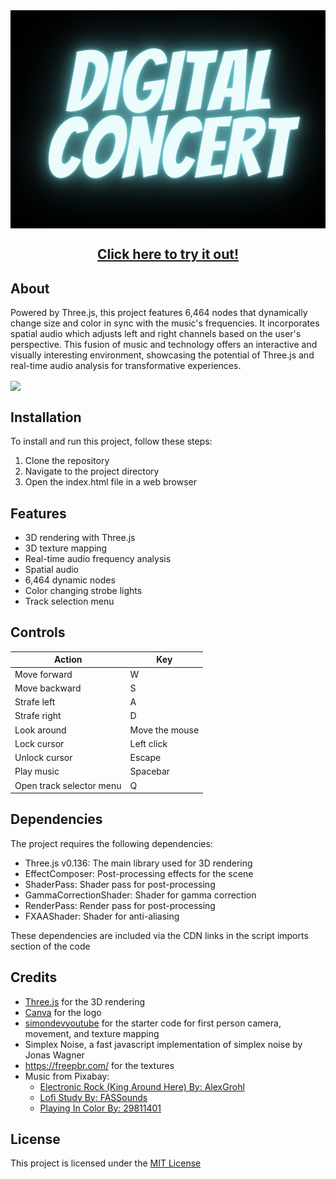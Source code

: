 <img src="https://github.com/Andrew32A/digital-concert/blob/main/resources/title.png" align="center">

<h2 align="center"><a href="https://andrew32a.github.io/digital-concert/">Click here to try it out!</a></h3>

## About

Powered by Three.js, this project features 6,464 nodes that dynamically change size and color in sync with the music's frequencies. It incorporates spatial audio which adjusts left and right channels based on the user's perspective. This fusion of music and technology offers an interactive and visually interesting environment, showcasing the potential of Three.js and real-time audio analysis for transformative experiences.

<img src="https://github.com/Andrew32A/digital-concert/blob/main/resources/screenshots/screenshot1.png" align="center">

## Installation

To install and run this project, follow these steps:

1. Clone the repository
2. Navigate to the project directory
3. Open the index.html file in a web browser

## Features

- 3D rendering with Three.js
- 3D texture mapping
- Real-time audio frequency analysis
- Spatial audio
- 6,464 dynamic nodes
- Color changing strobe lights
- Track selection menu

## Controls

| Action                   | Key            |
| ------------------------ | -------------- |
| Move forward             | W              |
| Move backward            | S              |
| Strafe left              | A              |
| Strafe right             | D              |
| Look around              | Move the mouse |
| Lock cursor              | Left click     |
| Unlock cursor            | Escape         |
| Play music               | Spacebar       |
| Open track selector menu | Q              |

## Dependencies

The project requires the following dependencies:

- Three.js v0.136: The main library used for 3D rendering
- EffectComposer: Post-processing effects for the scene
- ShaderPass: Shader pass for post-processing
- GammaCorrectionShader: Shader for gamma correction
- RenderPass: Render pass for post-processing
- FXAAShader: Shader for anti-aliasing

These dependencies are included via the CDN links in the script imports section of the code

## Credits

- [Three.js](https://threejs.org/) for the 3D rendering
- [Canva](https://www.canva.com/) for the logo
- [simondevyoutube](https://github.com/simondevyoutube) for the starter code for first person camera, movement, and texture mapping
- Simplex Noise, a fast javascript implementation of simplex noise by Jonas Wagner
- https://freepbr.com/ for the textures
- Music from Pixabay:
  - [Electronic Rock (King Around Here) By: AlexGrohl](https://pixabay.com/music/beats-electronic-rock-king-around-here-15045/)
  - [Lofi Study By: FASSounds](https://pixabay.com/music/beats-lofi-study-112191/)
  - [Playing In Color By: 29811401](https://pixabay.com/music/beautiful-plays-playing-in-color-120336/)

## License

This project is licensed under the [MIT License](LICENSE)
